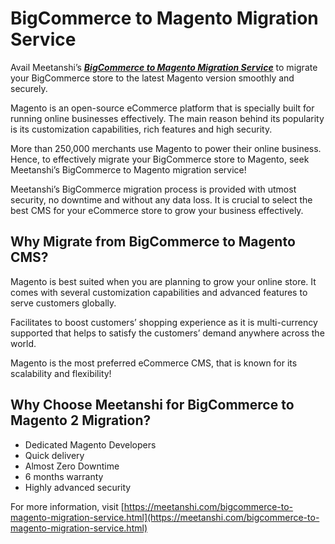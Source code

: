# BigCommerce to Magento Migration Service

Avail Meetanshi’s ***[BigCommerce to Magento Migration Service](https://meetanshi.com/bigcommerce-to-magento-migration-service.html)*** to migrate your BigCommerce store to the latest Magento version smoothly and securely.

Magento is an open-source eCommerce platform that is specially built for running online businesses effectively. The main reason behind its popularity is its customization capabilities, rich features and high security.

More than 250,000 merchants use Magento to power their online business. Hence, to effectively migrate your BigCommerce store to Magento, seek Meetanshi’s BigCommerce to Magento migration service!

Meetanshi’s BigCommerce migration process is provided with utmost security, no downtime and without any data loss. It is crucial to select the best CMS for your eCommerce store to grow your business effectively.

##  Why Migrate from BigCommerce to Magento CMS?
Magento is best suited when you are planning to grow your online store. It comes with several customization capabilities and advanced features to serve customers globally.

Facilitates to boost customers’ shopping experience as it is multi-currency supported that helps to satisfy the customers’ demand anywhere across the world.

Magento is the most preferred eCommerce CMS, that is known for its scalability and flexibility!

## Why Choose Meetanshi for BigCommerce to Magento 2 Migration?

* Dedicated Magento Developers
* Quick delivery
* Almost Zero Downtime
* 6 months warranty
* Highly advanced security

For more information, visit [https://meetanshi.com/bigcommerce-to-magento-migration-service.html](https://meetanshi.com/bigcommerce-to-magento-migration-service.html)




